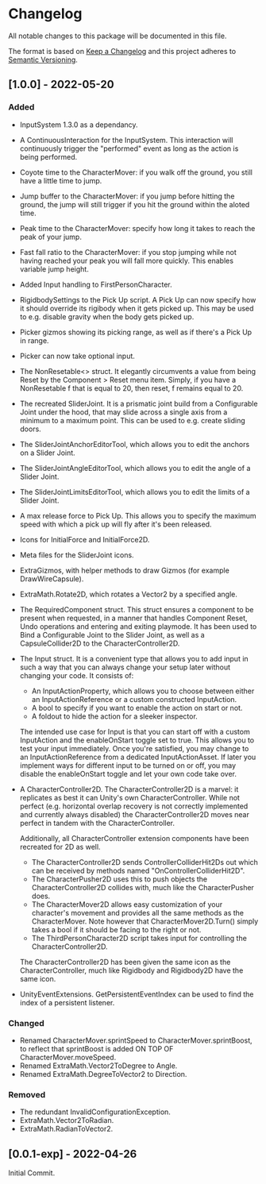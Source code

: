 # Changelog
All notable changes to this package will be documented in this file.

The format is based on [Keep a Changelog](http://keepachangelog.com/en/1.0.0/)
and this project adheres to [Semantic Versioning](http://semver.org/spec/v2.0.0.html).

## [1.0.0] - 2022-05-20
### Added
- InputSystem 1.3.0 as a dependancy.
- A ContinuousInteraction for the InputSystem. This interaction will continuously trigger the "performed" event as long as the action is being performed.
- Coyote time to the CharacterMover: if you walk off the ground, you still have a little time to jump.
- Jump buffer to the CharacterMover: if you jump before hitting the ground, the jump will still trigger if you hit the ground within the aloted time.
- Peak time to the CharacterMover: specify how long it takes to reach the peak of your jump.
- Fast fall ratio to the CharacterMover: if you stop jumping while not having reached your peak you will fall more quickly. This enables variable jump height.
- Added Input handling to FirstPersonCharacter.
- RigidbodySettings to the Pick Up script. A Pick Up can now specify how it should override its rigibody when it gets picked up. This may be used to e.g. disable gravity when the body gets picked up.
- Picker gizmos showing its picking range, as well as if there's a Pick Up in range.
- Picker can now take optional input.
- The NonResetable<> struct. It elegantly circumvents a value from being Reset by the Component > Reset menu item. Simply, if you have a NonResetable<float> f that is equal to 20, then reset, f remains equal to 20.
- The recreated SliderJoint. It is a prismatic joint build from a Configurable Joint under the hood, that may slide across a single axis from a minimum to a maximum point. This can be used to e.g. create sliding doors.
- The SliderJointAnchorEditorTool, which allows you to edit the anchors on a Slider Joint.
- The SliderJointAngleEditorTool, which allows you to edit the angle of a Slider Joint.
- The SliderJointLimitsEditorTool, which allows you to edit the limits of a Slider Joint.
- A max release force to Pick Up. This allows you to specify the maximum speed with which a pick up will fly after it's been released.
- Icons for InitialForce and InitialForce2D.
- Meta files for the SliderJoint icons.
- ExtraGizmos, with helper methods to draw Gizmos (for example DrawWireCapsule).
- ExtraMath.Rotate2D, which rotates a Vector2 by a specified angle.
- The RequiredComponent<Component> struct. This struct ensures a component to be present when requested, in a manner that handles Component Reset, Undo operations and entering and exiting playmode. It has been used to Bind a Configurable Joint to the Slider Joint, as well as a CapsuleCollider2D to the CharacterController2D.
- The Input struct. It is a convenient type that allows you to add input in such a way that you can always change your setup later without changing your code. It consists of:
    - An InputActionProperty, which allows you to choose between either an InputActionReference or a custom constructed InputAction.
    - A bool to specify if you want to enable the action on start or not.
    - A foldout to hide the action for a sleeker inspector.

    The intended use case for Input is that you can start off with a custom InputAction and the enableOnStart toggle set to true. This allows you to test your input immediately.
    Once you're satisfied, you may change to an InputActionReference from a dedicated InputActionAsset.
    If later you implement ways for different input to be turned on or off, you may disable the enableOnStart toggle and let your own code take over.
- A CharacterController2D.
    The CharacterController2D is a marvel: it replicates as best it can Unity's own CharacterController. While not perfect (e.g. horizontal overlap recovery is not correctly implemented and currently always disabled) the CharacterController2D moves near perfect in tandem with the CharacterController.

    Additionally, all CharacterController extension components have been recreated for 2D as well.
    - The CharacterController2D sends ControllerColliderHit2Ds out which can be received by methods named "OnControllerColliderHit2D".
    - The CharacterPusher2D uses this to push objects the CharacterController2D collides with, much like the CharacterPusher does.
    - The CharacterMover2D allows easy customization of your character's movement and provides all the same methods as the CharacterMover. Note however that CharacterMover2D.Turn() simply takes a bool if it should be facing to the right or not.
    - The ThirdPersonCharacter2D script takes input for controlling the CharacterController2D.

    The CharacterController2D has been given the same icon as the CharacterController, much like Rigidbody and Rigidbody2D have the same icon.
- UnityEventExtensions. GetPersistentEventIndex can be used to find the index of a persistent listener.

### Changed
- Renamed CharacterMover.sprintSpeed to CharacterMover.sprintBoost, to reflect that sprintBoost is added ON TOP OF CharacterMover.moveSpeed.
- Renamed ExtraMath.Vector2ToDegree to Angle.
- Renamed ExtraMath.DegreeToVector2 to Direction.

### Removed
- The redundant InvalidConfigurationException.
- ExtraMath.Vector2ToRadian.
- ExtraMath.RadianToVector2.

## [0.0.1-exp] - 2022-04-26
Initial Commit.